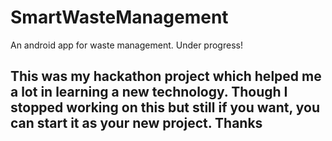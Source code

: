 # SmartWasteManagement
An android app for waste management. Under progress!

## This was my hackathon project which helped me a lot in learning a new technology. Though I stopped working on this but still if you want, you can start it as your new project. Thanks
